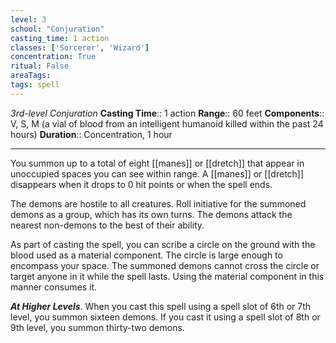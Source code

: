 ```yaml
---
level: 3
school: "Conjuration"
casting_time: 1 action
classes: ['Sorcerer', 'Wizard']
concentration: True
ritual: False
areaTags: 
tags: spell
---
```


_3rd-level Conjuration_
**Casting Time**:: 1 action
**Range**:: 60 feet
**Components**:: V, S, M (a vial of blood from an intelligent humanoid killed within the past 24 hours)
**Duration**:: Concentration, 1 hour

---

You summon up to a total of eight [[manes]] or [[dretch]] that appear in unoccupied spaces you can see within range. A [[manes]] or [[dretch]] disappears when it drops to 0 hit points or when the spell ends.

The demons are hostile to all creatures. Roll initiative for the summoned demons as a group, which has its own turns. The demons attack the nearest non-demons to the best of their ability.

As part of casting the spell, you can scribe a circle on the ground with the blood used as a material component. The circle is large enough to encompass your space. The summoned demons cannot cross the circle or target anyone in it while the spell lasts. Using the material component in this manner consumes it.


**_At Higher Levels_**. When you cast this spell using a spell slot of 6th or 7th level, you summon sixteen demons. If you cast it using a spell slot of 8th or 9th level, you summon thirty-two demons.


